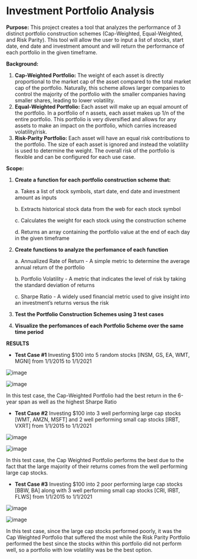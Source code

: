 # Investment Portfolio Analysis

**Purpose:** This project creates a tool that analyzes the performance of 3 distinct portfolio construction schemes (Cap-Weighted, Equal-Weighted, and Risk Parity). This tool will allow the user to input a list of stocks, start date, end date and investment amount and will return the performance of each portfolio in the given timeframe.

**Background:**

1. **Cap-Weighted Portfolio:** The weight of each asset is directly proportional to the market cap of the asset compared to the total market cap of the portfolio. Naturally, this scheme allows larger companies to control the majority of the portfolio with the smaller companies having smaller shares, leading to lower volatility.
2. **Equal-Weighted Portfolio:** Each asset will make up an equal amount of the portfolio. In a portfolio of n assets, each asset makes up 1/n of the entire portfolio. This portfolio is very diversified and allows for any assets to make an impact on the portfolio, which carries increased volatility/risk.
3. **Risk-Parity Portfolio:** Each asset will have an equal risk contributions to the portfolio. The size of each asset is ignored and instead the volatility is used to determine the weight. The overall risk of the portfolio is flexible and can be configured for each use case.

**Scope:**

1. **Create a function for each portfolio construction scheme that:**

   a. Takes a list of stock symbols, start date, end date and investment amount as inputs

   b. Extracts historical stock data from the web for each stock symbol

   c. Calculates the weight for each stock using the construction scheme

   d. Returns an array containing the portfolio value at the end of each day in the given timeframe

2. **Create functions to analyze the perfomance of each function**

   a. Annualized Rate of Return - A simple metric to determine the average annual return of the portfolio

   b. Portfolio Volatility - A metric that indicates the level of risk by taking the standard deviation of returns

   c. Sharpe Ratio - A widely used financial metric used to give insight into an investment’s returns versus the risk

4. **Test the Portfolio Construction Schemes using 3 test cases**

5. **Visualize the perfomances of each Portfolio Scheme over the same time period**

**RESULTS**

- **Test Case #1** Investing $100 into 5 random stocks [INSM, GS, EA, WMT, MGNI] from 1/1/2015 to 1/1/2021

![image](https://github.com/user-attachments/assets/1fe0cf21-1cc3-4297-b194-8a431861ea36)


![image](https://github.com/user-attachments/assets/1b419a30-eca8-49b6-91ce-88dd9175210a)

In this test case, the Cap-Weighted Portfolio had the best return in the 6-year span as well as the highest Sharpe Ratio


- **Test Case #2** Investing $100 into 3 well performing large cap stocks [WMT, AMZN, MSFT] and 2 well performing small cap stocks [IRBT, VXRT] from 1/1/2015 to 1/1/2021

![image](https://github.com/user-attachments/assets/841de0f1-2a3f-4f82-936a-72da62d126d8)


![image](https://github.com/user-attachments/assets/7076bdc8-4975-4afa-8b39-c03978e5f1ab)

In this test case, the Cap Weighted Portfolio performs the best due to the fact that the large majority of their returns comes from the well performing large cap stocks.

- **Test Case #3** Investing $100 into 2 poor performing large cap stocks [BBW, BA] along with 3 well performing small cap stocks [CRI, IRBT, FLWS] from 1/1/2015 to 1/1/2021

![image](https://github.com/user-attachments/assets/79a8f51b-aa6d-43fc-805f-f489a183fe80)

![image](https://github.com/user-attachments/assets/02dae0ac-9370-4166-aa1d-e1d843f45e38)

In this test case, since the large cap stocks performed poorly, it was the Cap Weighted Portfolio that suffered the most while the Risk Parity Portfolio  performed the best since the stocks within this portfolio did not perform well, so a portfolio with low volatility was be the best option. 
